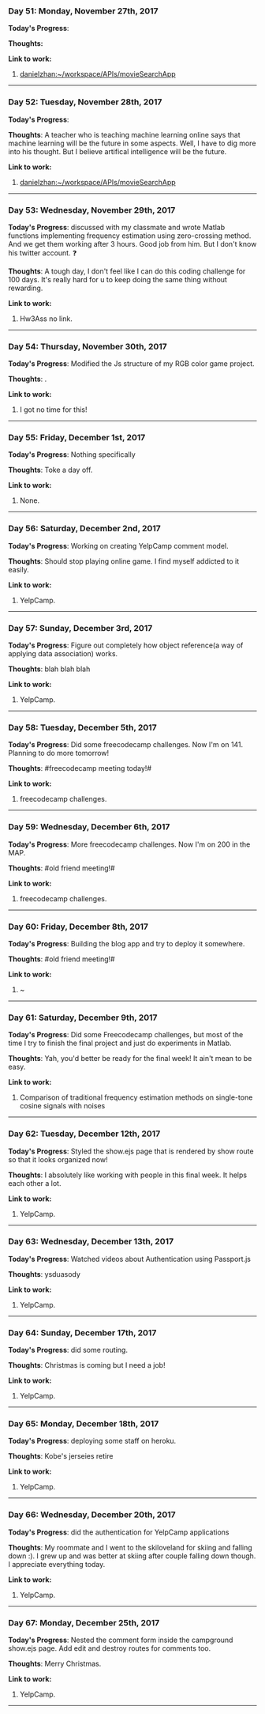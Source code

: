 ### Day 51: Monday, November 27th, 2017

**Today's Progress**: 

**Thoughts:** 

**Link to work:** 
1. [danielzhan:~/workspace/APIs/movieSearchApp](https://ide.c9.io/danielzhan/the-matrix)
---

### Day 52: Tuesday, November 28th, 2017

**Today's Progress**: 

**Thoughts**: A teacher who is teaching machine learning online says that machine learning will be the future in some aspects. Well, I have to dig more into his thought. But I believe artifical intelligence will be the future. 

**Link to work:** 
1. [danielzhan:~/workspace/APIs/movieSearchApp](https://ide.c9.io/danielzhan/the-matrix)
---

### Day 53: Wednesday, November 29th, 2017

**Today's Progress**: discussed with my classmate and wrote Matlab functions implementing frequency estimation using zero-crossing method. And we get them working after 3 hours. Good job from him. But I don't know his twitter account. ❓

**Thoughts**: A tough day, I don't feel like I can do this coding challenge for 100 days. It's really hard for u to keep doing the same thing without rewarding.

**Link to work:** 
1. Hw3Ass no link.
---

### Day 54: Thursday, November 30th, 2017

**Today's Progress**: Modified the Js structure of my RGB color game project.

**Thoughts**: .

**Link to work:** 
1. I got no time for this!
---

### Day 55: Friday, December 1st, 2017

**Today's Progress**: Nothing specifically

**Thoughts**: Toke a day off.

**Link to work:** 
1. None.
---

### Day 56: Saturday, December 2nd, 2017

**Today's Progress**: Working on creating YelpCamp comment model.

**Thoughts**: Should stop playing online game. I find myself addicted to it easily.

**Link to work:** 
1. YelpCamp.
---

### Day 57: Sunday, December 3rd, 2017

**Today's Progress**: Figure out completely how object reference(a way of applying data association) works.

**Thoughts**: blah blah blah

**Link to work:** 
1. YelpCamp.
---

### Day 58: Tuesday, December 5th, 2017

**Today's Progress**: Did some freecodecamp challenges. Now I'm on 141. Planning to do more tomorrow!

**Thoughts**: #freecodecamp meeting today!# 

**Link to work:** 
1. freecodecamp challenges.
---

### Day 59: Wednesday, December 6th, 2017

**Today's Progress**: More freecodecamp challenges. Now I'm on 200 in the MAP.

**Thoughts**: #old friend meeting!# 

**Link to work:** 
1. freecodecamp challenges.
---

### Day 60: Friday, December 8th, 2017

**Today's Progress**: Building the blog app and try to deploy it somewhere.

**Thoughts**: #old friend meeting!# 

**Link to work:** 
1. ~
---

### Day 61: Saturday, December 9th, 2017

**Today's Progress**: Did some Freecodecamp challenges, but most of the time I try to finish the final project and just do experiments in Matlab.

**Thoughts**: Yah, you'd better be ready for the final week! It ain't mean to be easy.

**Link to work:** 
1. Comparison of traditional frequency estimation methods on single-tone cosine signals with noises
---

### Day 62: Tuesday, December 12th, 2017

**Today's Progress**: Styled the show.ejs page that is rendered by show route so that it looks organized now!

**Thoughts**: I absolutely like working with people in this final week. It helps each other a lot.

**Link to work:** 
1. YelpCamp.
---

### Day 63: Wednesday, December 13th, 2017

**Today's Progress**: Watched videos about Authentication using Passport.js

**Thoughts**: ysduasody

**Link to work:** 
1. YelpCamp.
---

### Day 64: Sunday, December 17th, 2017

**Today's Progress**: did some routing.

**Thoughts**: Christmas is coming but I need a job!

**Link to work:** 
1. YelpCamp.
---

### Day 65: Monday, December 18th, 2017

**Today's Progress**: deploying some staff on heroku.

**Thoughts**: Kobe's jerseies retire

**Link to work:** 
1. YelpCamp.
---

### Day 66: Wednesday, December 20th, 2017

**Today's Progress**: did the authentication for YelpCamp applications

**Thoughts**: My roommate and I went to the skiloveland for skiing and falling down :). I grew up and was better at skiing after couple falling down though. I appreciate everything today.

**Link to work:** 
1. YelpCamp.
---

### Day 67: Monday, December 25th, 2017

**Today's Progress**: Nested the comment form inside the campground show.ejs page. Add edit and destroy routes for comments too.

**Thoughts**: Merry Christmas.

**Link to work:** 
1. YelpCamp.
---
